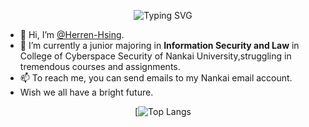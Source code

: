 <p align="center">
  <img src="https://readme-typing-svg.herokuapp.com?font=Consolas&pause=1000&color=2AFEC5&center=true&vCenter=true&width=435&lines=YOU+ARE+BEING+WATCHED" alt="Typing SVG" >
</p>

- 👋 Hi, I’m [@Herren-Hsing](https://github.com/Herren-Hsing).
- 🌱 I’m currently a junior majoring in **Information Security and Law** in  College of Cyberspace Security of Nankai University,struggling in tremendous courses and assignments.
- 📫 To reach me, you can send emails to my Nankai email account. 
- Wish we all have a bright future.

<!---
Herren-Hsing/Herren-Hsing is a ✨ special ✨ repository because its `README.md` (this file) appears on your GitHub profile.
You can click the Preview link to take a look at your changes.
--->
<div align="center">

[![Top Langs](https://github-readme-stats.vercel.app/api/top-langs/?username=Herren-Hsing&show_icons=true&layout=compact&hide_border=true&theme=gotham)
